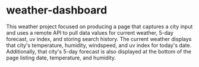# weather-dashboard

This weather project focused on producing a page that captures a city input and uses a remote API to pull data values for current weather, 5-day forecast, uv index, and storing search history. The current weather displays that city's temperature, humidity, windspeed, and uv index for today's date. Additionally, that city's 5-day forecast is also displayed at the bottom of the page listing date, temperature, and humidity. 